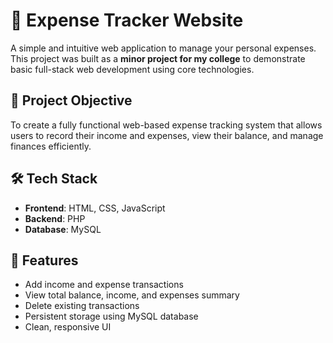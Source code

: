 # 💸 Expense Tracker Website

A simple and intuitive web application to manage your personal expenses. This project was built as a **minor project for my college** to demonstrate basic full-stack web development using core technologies.

## 🎯 Project Objective

To create a fully functional web-based expense tracking system that allows users to record their income and expenses, view their balance, and manage finances efficiently.

## 🛠️ Tech Stack

- **Frontend**: HTML, CSS, JavaScript  
- **Backend**: PHP  
- **Database**: MySQL

## 🚀 Features

- Add income and expense transactions
- View total balance, income, and expenses summary
- Delete existing transactions
- Persistent storage using MySQL database
- Clean, responsive UI


